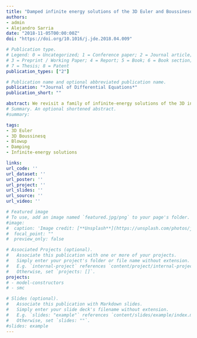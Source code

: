 ```yaml
---
title: "Damped infinite energy solutions of the 3D Euler and Boussinesq equations"
authors:
- admin
- Alejandro Sarria
date: "2018-11-05T00:00:00Z"
doi: "https://doi.org/10.1016/j.jde.2018.04.009"

# Publication type.
# Legend: 0 = Uncategorized; 1 = Conference paper; 2 = Journal article;
# 3 = Preprint / Working Paper; 4 = Report; 5 = Book; 6 = Book section;
# 7 = Thesis; 8 = Patent
publication_types: ["2"]

# Publication name and optional abbreviated publication name.
publication: "*Journal of Differential Equations*"
publication_short: ""

abstract: We revisit a family of infinite-energy solutions of the 3D incompressible [Euler equations](https://www.sciencedirect.com/topics/mathematics/euler-equation) proposed by Gibbon et al. [9] and shown to blowup in finite time by Constantin [6]. By adding a damping term to the momentum equation we examine how the [damping coefficient](https://www.sciencedirect.com/topics/mathematics/damping-coefficient) can arrest this blowup. Further, we show that similar infinite-energy solutions of the inviscid 3D Boussinesq system with damping can develop a singularity in finite time as long as the damping effects are insufficient to arrest the (undamped) 3D Euler blowup in the associated damped 3D Euler system.This paper illustrates the usefulness of sequential Monte Carlo (SMC) methods in approximating DSGE model posterior distributions. We show how the tempering schedule can be chosen adaptively, explore the benefits of an SMC variant we devise termed generalized tempering for "online" estimation, and provide examples of multimodal posteriors well-captured by SMC methods. We then use our online estimation technique to compute pseudo-out-of-sample density forecasts of DSGE models with and without financial frictions, documenting the benefits of conditioning DSGE model forecasts on nowcasts of macroeconomic variables and interest rate expectations. We also study whether the predictive ability of DSGE models changes when we adopt priors substantially looser than commonly adopted in the literature.
# Summary. An optional shortened abstract.
#summary:

tags:
- 3D Euler
- 3D Boussinesq
- Blowup
- Damping
- Infinite-energy solutions

links:
url_code: ''
url_dataset: ''
url_poster: ''
url_project: ''
url_slides: ''
url_source: ''
url_video: ''

# Featured image
# To use, add an image named `featured.jpg/png` to your page's folder.
#image:
#  caption: 'Image credit: [**Unsplash**](https://unsplash.com/photos/jdD8gXaTZsc)'
#  focal_point: ""
#  preview_only: false

# Associated Projects (optional).
#   Associate this publication with one or more of your projects.
#   Simply enter your project's folder or file name without extension.
#   E.g. `internal-project` references `content/project/internal-project/index.md`.
#   Otherwise, set `projects: []`.
projects:
# - model-constructors
# - smc

# Slides (optional).
#   Associate this publication with Markdown slides.
#   Simply enter your slide deck's filename without extension.
#   E.g. `slides: "example"` references `content/slides/example/index.md`.
#   Otherwise, set `slides: ""`.
#slides: example
---
```

